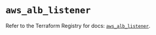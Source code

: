 # `aws_alb_listener`

Refer to the Terraform Registry for docs: [`aws_alb_listener`](https://registry.terraform.io/providers/hashicorp/aws/5.40.0/docs/resources/alb_listener).

